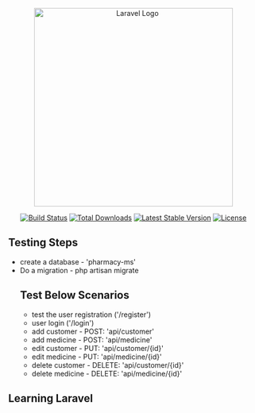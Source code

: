 <p align="center"><a href="https://laravel.com" target="_blank"><img src="https://raw.githubusercontent.com/laravel/art/master/logo-lockup/5%20SVG/2%20CMYK/1%20Full%20Color/laravel-logolockup-cmyk-red.svg" width="400" alt="Laravel Logo"></a></p>

<p align="center">
<a href="https://github.com/laravel/framework/actions"><img src="https://github.com/laravel/framework/workflows/tests/badge.svg" alt="Build Status"></a>
<a href="https://packagist.org/packages/laravel/framework"><img src="https://img.shields.io/packagist/dt/laravel/framework" alt="Total Downloads"></a>
<a href="https://packagist.org/packages/laravel/framework"><img src="https://img.shields.io/packagist/v/laravel/framework" alt="Latest Stable Version"></a>
<a href="https://packagist.org/packages/laravel/framework"><img src="https://img.shields.io/packagist/l/laravel/framework" alt="License"></a>
</p>

## Testing Steps
- create a database - 'pharmacy-ms'
- Do a migration - php artisan migrate
   ## Test Below Scenarios
    - test the user registration ('/register')
    - user login ('/login')
    - add customer - POST: 'api/customer'
    - add medicine - POST: 'api/medicine'
    - edit customer - PUT: 'api/customer/{id}'
    - edit medicine - PUT: 'api/medicine/{id}'
    - delete customer - DELETE: 'api/customer/{id}'
    - delete medicine - DELETE: 'api/medicine/{id}'


## Learning Laravel

